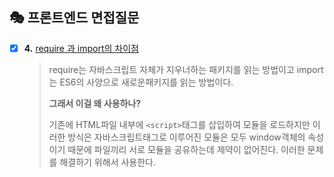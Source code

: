 ## 🎭 프론트엔드 면접질문
- [x] **4.** [require 과 import의 차이점](https://velog.io/@gay0ung/require-import)
	>  require는 자바스크립트 자체가 지우너하는 패키지를 읽는 방법이고 import는 ES6의 사양으로 새로운패키지를 읽는 방법이다.
	>
	>
	>**그래서 이걸 왜 사용하나?**
	>
	 > 기존에 HTML파일 내부에 `<script>`태그를 삽입하여 모듈을 로드하지만 이러한 방식은 자바스크립트태그로 이루어진 모듈은 모두 window객체의 속성이기 때문에  파일끼리 서로 모듈을 공유하는데 제약이 없어진다. 이러한 문제를 해결하기 위해서 사용한다.

